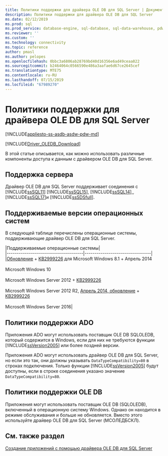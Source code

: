 ```yaml
---
title: Политики поддержки для драйвера OLE DB для SQL Server | Документация Майкрософт
description: Политики поддержки для драйвера OLE DB для SQL Server
ms.date: 02/12/2019
ms.prod: sql
ms.prod_service: database-engine, sql-database, sql-data-warehouse, pdw
ms.reviewer: ''
ms.custom: ''
ms.technology: connectivity
ms.topic: reference
author: pmasl
ms.author: pelopes
ms.openlocfilehash: 0bbc3a6806ab28769bd40d16356e6ad49ceaa822
ms.sourcegitcommit: b2464064c0566590e486a3aafae6d67ce2645cef
ms.translationtype: MTE75
ms.contentlocale: ru-RU
ms.lasthandoff: 07/15/2019
ms.locfileid: "67989270"
---
```

# <a name="support-policies-for-ole-db-driver-for-sql-server"></a>Политики поддержки для драйвера OLE DB для SQL Server
[!INCLUDE[appliesto-ss-asdb-asdw-pdw-md](../../../includes/appliesto-ss-asdb-asdw-pdw-md.md)]

[!INCLUDE[Driver_OLEDB_Download](../../../includes/driver_oledb_download.md)]

  В этой статье описывается, как можно использовать различные компоненты доступа к данным с драйвером OLE DB для SQL Server.  

## <a name="server-support"></a>Поддержка сервера  
 Драйвер OLE DB для SQL Server поддерживает соединения с [!INCLUDE[ssSQL11](../../../includes/sssql11-md.md)] [!INCLUDE[ssSQL15](../../../includes/sssql15-md.md)], [!INCLUDE[ssSQL14](../../../includes/sssql14-md.md)],, [!INCLUDE[ssSQL17](../../../includes/sssql17-md.md)]и [!INCLUDE[ssSDSfull](../../../includes/sssdsfull-md.md)].

## <a name="supported-operating-system-versions"></a>Поддерживаемые версии операционных систем  
 В следующей таблице перечислены операционные системы, поддерживающие драйвер OLE DB для SQL Server.  

|Поддерживаемые операционные системы|  
|--------------------------------------|---------------------------------|   
|[Обновление](https://go.microsoft.com/fwlink/?linkid=2073785) + [KB2999226](https://go.microsoft.com/fwlink/?linkid=2074061) для Microsoft Windows 8.1 + Апрель 2014<br /><br />Microsoft Windows 10<br /><br /> Microsoft Windows Server 2012 + [KB2999226](https://go.microsoft.com/fwlink/?linkid=2074061)<br /><br />Microsoft Windows Server 2012 R2, [Апрель 2014, обновление](https://go.microsoft.com/fwlink/?linkid=2073785) + [KB2999226](https://go.microsoft.com/fwlink/?linkid=2074061)<br /><br />Microsoft Windows Server 2016|  

## <a name="ado-support-policies"></a>Политики поддержки ADO  
 Приложения ADO могут использовать поставщик OLE DB SQLOLEDB, который содержится в Windows, если для них не требуются функции [!INCLUDE[ssVersion2005](../../../includes/ssversion2005-md.md)] или более поздней версии.  

 Приложения ADO могут использовать драйвер OLE DB для SQL Server, но если это так, они должны указывать `DataTypeCompatibility=80` в строках подключения. Только функции [!INCLUDE[ssVersion2005](../../../includes/ssversion2005-md.md)] будут доступны, если в строке соединения указано значение `DataTypeCompatibility=80`.  

## <a name="ole-db-support-policies"></a>Политики поддержки OLE DB  
Приложения могут использовать поставщик OLE DB (SQLOLEDB), включенный в операционную систему Windows. Однако он находится в режиме обслуживания и больше не обновляется. Вместо этого используйте драйвер OLE DB для SQL Server (МСОЛЕДБСКЛ).

## <a name="see-also"></a>См. также раздел  
 [Создание приложений с помощью драйвера OLE DB для SQL Server](../../oledb/applications/building-applications-with-oledb-driver-for-sql-server.md)   

